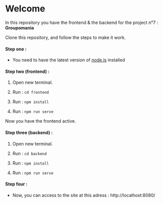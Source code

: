 # Welcome 

In this repository you have the frontend & the backend for the project n°7 : **Groupomania**

Clone this repository, and follow the steps to make it work.

#### Step one :

- You need to have the latest version of [node.js](/https://nodejs.org/en/download/) installed

#### Step two (frontend) :

1. Open new terminal.

2. Run : ```cd frontend ```

3. Run : ``` npm install ```

4. Run : ```npm run serve ```

Now you have the frontend active.

#### Step three (backend) :

1. Open new terminal.

2. Run : ```cd backend ```

3. Run : ```npm install```

4. Run : ```npm run serve ```

#### Step four :

- Now, you can access to the site at this adress : http://localhost:8080/ 
